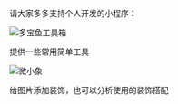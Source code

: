 请大家多多支持个人开发的小程序：



![多宝鱼工具箱](https://github.com/me-jayin/jayin-wx-miniprogram/blob/master/images/%E5%A4%9A%E5%AE%9D%E9%B1%BC.png)

提供一些常用简单工具

![微小象](https://github.com/me-jayin/jayin-wx-miniprogram/blob/master/images/%E5%BE%AE%E5%B0%8F%E8%B1%A1.jpg)

给图片添加装饰，也可以分析使用的装饰搭配